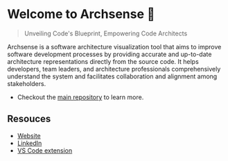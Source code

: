 # Welcome to Archsense 👋 
  
> Unveiling Code's Blueprint, Empowering Code Architects

Archsense is a software architecture visualization tool that aims to improve software development processes 
by providing accurate and up-to-date architecture representations directly from the source code. 
It helps developers, team leaders, and architecture professionals comprehensively understand 
the system and facilitates collaboration and alignment among stakeholders.

* Checkout the [main repository](https://github.com/ArchSense/archsense-mono) to learn more.

## Resouces

* [Website](https://archsense.dev)
* [LinkedIn](https://www.linkedin.com/company/archsense)
* [VS Code extension](https://marketplace.visualstudio.com/items?itemName=archsense.architecture-view-nestjs)

